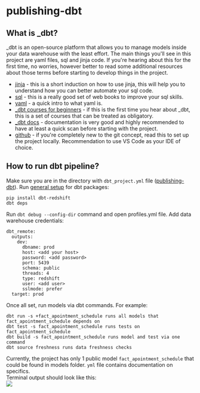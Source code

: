 # publishing-dbt
## What is _dbt?
_dbt is an open-source platform that allows you to manage models inside your data warehouse with the least effort. The main things you'll see in this project are yaml files, sql and jinja code. If you're hearing about this for the first time, no worries, however better to read some additional resources about those terms before starting to develop things in the project.
- [jinja](https://jinja.palletsprojects.com/en/3.1.x/templates/) - this is a short induction on how to use jinja, this will help you to understand how you can better automate your sql code.
- [sql](https://dataschool.com/books/) - this is a really good set of web books to improve your sql skills.
- [yaml](https://yaml.org/spec/1.2.2/) - a quick intro to what yaml is.
- [_dbt courses for beginners](https://courses.getdbt.com/collections/courses) - if this is the first time you hear about _dbt, this is a set of courses that can be treated as obligatory.
- [_dbt docs](https://docs.getdbt.com/docs/introduction) - documentation is very good and highly recommended to have at least a quick scan before starting with the project.
- [github](https://docs.github.com/en/repositories/creating-and-managing-repositories/cloning-a-repository) - if you're completely new to the git concept, read this to set up the project locally. Recommendation to use VS Code as your IDE of choice.
  
## How to run dbt pipeline?
Make sure you are in the directory with ```dbt_project.yml``` file ([publishing-dbt](https://github.com/hantypen/publishing-dbt/tree/main)).
Run [general setup](https://docs.getdbt.com/docs/core/installation) for dbt packages:<br>
```
pip install dbt-redshift
dbt deps
```
Run ```dbt debug --config-dir``` command and open profiles.yml file. Add data warehouse credentials:<br>
```
dbt_remote:
  outputs:
    dev:
      dbname: prod
      host: <add your host>
      password: <add password>
      port: 5439
      schema: public
      threads: 4
      type: redshift
      user: <add user>
      sslmode: prefer
  target: prod
```
Once all set, run models via dbt commands.
For example:
```
dbt run -s +fact_apointment_schedule runs all models that fact_apointment_schedule depends on
dbt test -s fact_apointment_schedule runs tests on fact_apointment_schedule
dbt build -s fact_apointment_schedule runs model and test via one command
dbt source freshness runs data freshness checks
```
Currently, the project has only 1 public model ```fact_apointment_schedule``` that could be found in models folder. ```yml``` file contains documentation on specifics.<br>
Terminal output should look like this:<br>
![](https://cdn.zappy.app/df855570a699c05fff745348fb16e8ab.png)
